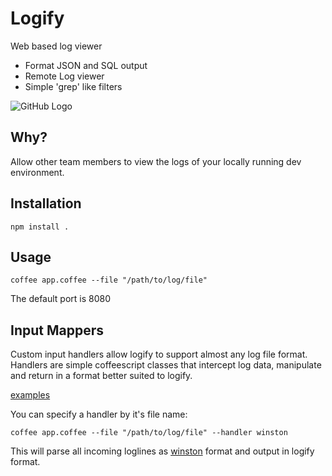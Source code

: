 # Logify

Web based log viewer

* Format JSON and SQL output
* Remote Log viewer
* Simple 'grep' like filters

![GitHub Logo](https://raw.github.com/stuartquin/logify/master/public/screenshots/screen.png)

## Why?

Allow other team members to view the logs of your locally running dev
environment.

## Installation

`npm install .`

## Usage

`coffee app.coffee --file "/path/to/log/file"`

The default port is 8080

## Input Mappers

Custom input handlers allow logify to support almost any log file format.
Handlers are simple coffeescript classes that intercept log data, manipulate 
and return in a format better suited to logify.

[examples](https://github.com/stuartquin/logify/tree/master/handlers)

You can specify a handler by it's file name:

`coffee app.coffee --file "/path/to/log/file" --handler winston`

This will parse all incoming loglines as 
[winston](https://github.com/flatiron/winston) format and output in logify
format.

